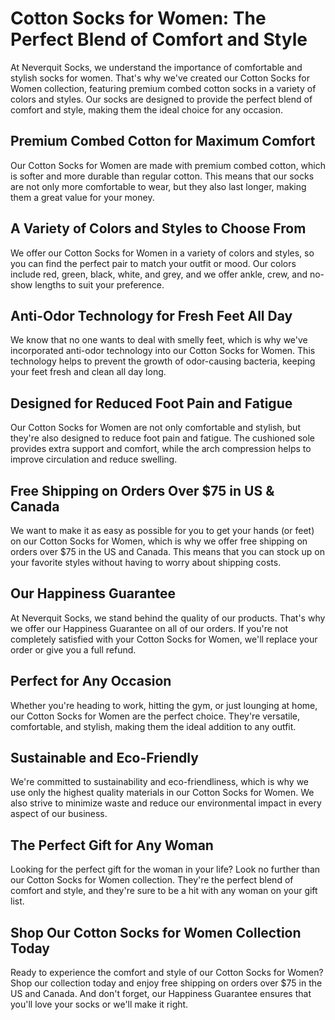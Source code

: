 # Cotton Socks for Women: The Perfect Blend of Comfort and Style

At Neverquit Socks, we understand the importance of comfortable and stylish socks for women. That's why we've created our Cotton Socks for Women collection, featuring premium combed cotton socks in a variety of colors and styles. Our socks are designed to provide the perfect blend of comfort and style, making them the ideal choice for any occasion.

## Premium Combed Cotton for Maximum Comfort

Our Cotton Socks for Women are made with premium combed cotton, which is softer and more durable than regular cotton. This means that our socks are not only more comfortable to wear, but they also last longer, making them a great value for your money.

## A Variety of Colors and Styles to Choose From

We offer our Cotton Socks for Women in a variety of colors and styles, so you can find the perfect pair to match your outfit or mood. Our colors include red, green, black, white, and grey, and we offer ankle, crew, and no-show lengths to suit your preference.

## Anti-Odor Technology for Fresh Feet All Day

We know that no one wants to deal with smelly feet, which is why we've incorporated anti-odor technology into our Cotton Socks for Women. This technology helps to prevent the growth of odor-causing bacteria, keeping your feet fresh and clean all day long.

## Designed for Reduced Foot Pain and Fatigue

Our Cotton Socks for Women are not only comfortable and stylish, but they're also designed to reduce foot pain and fatigue. The cushioned sole provides extra support and comfort, while the arch compression helps to improve circulation and reduce swelling.

## Free Shipping on Orders Over $75 in US & Canada

We want to make it as easy as possible for you to get your hands (or feet) on our Cotton Socks for Women, which is why we offer free shipping on orders over $75 in the US and Canada. This means that you can stock up on your favorite styles without having to worry about shipping costs.

## Our Happiness Guarantee

At Neverquit Socks, we stand behind the quality of our products. That's why we offer our Happiness Guarantee on all of our orders. If you're not completely satisfied with your Cotton Socks for Women, we'll replace your order or give you a full refund.

## Perfect for Any Occasion

Whether you're heading to work, hitting the gym, or just lounging at home, our Cotton Socks for Women are the perfect choice. They're versatile, comfortable, and stylish, making them the ideal addition to any outfit.

## Sustainable and Eco-Friendly

We're committed to sustainability and eco-friendliness, which is why we use only the highest quality materials in our Cotton Socks for Women. We also strive to minimize waste and reduce our environmental impact in every aspect of our business.

## The Perfect Gift for Any Woman

Looking for the perfect gift for the woman in your life? Look no further than our Cotton Socks for Women collection. They're the perfect blend of comfort and style, and they're sure to be a hit with any woman on your gift list.

## Shop Our Cotton Socks for Women Collection Today

Ready to experience the comfort and style of our Cotton Socks for Women? Shop our collection today and enjoy free shipping on orders over $75 in the US and Canada. And don't forget, our Happiness Guarantee ensures that you'll love your socks or we'll make it right.